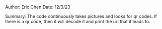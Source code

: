 Author: Eric Chen
Date: 12/3/23

Summary: The code continuously takes pictures and looks for qr codes. If there is a qr code, then it will decode it and print the url that it leads to.
